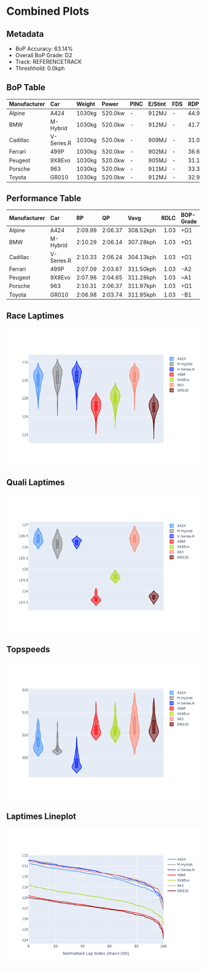 # Combined Plots

## Metadata

- BoP Accuracy: 63.14%
- Overall BoP Grade: D2
- Track: REFERENCETRACK
- Threshhold: 0.0kph

## BoP Table
| Manufacturer   | Car        | Weight   | Power   | PINC   | E/Stint   | FDS   | RDP    | QDP    | TDP    |
|:---------------|:-----------|:---------|:--------|:-------|:----------|:------|:-------|:-------|:-------|
| Alpine         | A424       | 1030kg   | 520.0kw | -      | 912MJ     | -     | 44.91% | 62.50% | 24.00% |
| BMW            | M-Hybrid   | 1030kg   | 520.0kw | -      | 912MJ     | -     | 41.75% | 50.00% | 8.15%  |
| Cadillac       | V-Series.R | 1030kg   | 520.0kw | -      | 909MJ     | -     | 31.03% | 75.00% | 11.68% |
| Ferrari        | 499P       | 1030kg   | 520.0kw | -      | 902MJ     | -     | 36.65% | 70.00% | 5.75%  |
| Peugeot        | 9X8Evo     | 1030kg   | 520.0kw | -      | 905MJ     | -     | 31.11% | 37.50% | 4.26%  |
| Porsche        | 963        | 1030kg   | 520.0kw | -      | 911MJ     | -     | 33.39% | 11.11% | 0.20%  |
| Toyota         | GR010      | 1030kg   | 520.0kw | -      | 912MJ     | -     | 32.95% | 42.86% | 4.38%  |

## Performance Table
| Manufacturer   | Car        | RP      | QP      | Vavg      |   RDLC | BOP-Grade   | Match   |
|:---------------|:-----------|:--------|:--------|:----------|-------:|:------------|:--------|
| Alpine         | A424       | 2:09.99 | 2:06.37 | 308.52kph |   1.03 | +Ω1         | 49.72%  |
| BMW            | M-Hybrid   | 2:10.29 | 2:06.14 | 307.28kph |   1.03 | +Ω1         | 40.70%  |
| Cadillac       | V-Series.R | 2:10.33 | 2:06.24 | 304.13kph |   1.03 | +Ω1         | 36.86%  |
| Ferrari        | 499P       | 2:07.09 | 2:03.67 | 311.50kph |   1.03 | -A2         | 91.31%  |
| Peugeot        | 9X8Evo     | 2:07.98 | 2:04.65 | 311.28kph |   1.03 | ~A1         | 98.44%  |
| Porsche        | 963        | 2:10.31 | 2:06.37 | 311.97kph |   1.03 | +Ω1         | 37.56%  |
| Toyota         | GR010      | 2:06.98 | 2:03.74 | 311.95kph |   1.03 | -B1         | 87.41%  |

## Race Laptimes
![Race Laptimes](images/race_violin.png)

## Quali Laptimes
![Quali Laptimes](images/quali_violin.png)

## Topspeeds
![Topspeeds](images/topspeed_violin.png)

## Laptimes Lineplot
![Laptimes Lineplot](images/laptime_line.png)

